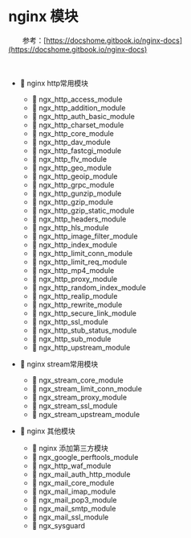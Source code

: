 # nginx 模块

　　参考：[https://docshome.gitbook.io/nginx-docs](https://docshome.gitbook.io/nginx-docs)

　　‍

* 📑 nginx http常用模块

  * 📄 ngx_http_access_module
  * 📄 ngx_http_addition_module
  * 📄 ngx_http_auth_basic_module
  * 📄 ngx_http_charset_module
  * 📄 ngx_http_core_module
  * 📄 ngx_http_dav_module
  * 📄 ngx_http_fastcgi_module
  * 📄 ngx_http_flv_module
  * 📄 ngx_http_geo_module
  * 📄 ngx_http_geoip_module
  * 📄 ngx_http_grpc_module
  * 📄 ngx_http_gunzip_module
  * 📄 ngx_http_gzip_module
  * 📄 ngx_http_gzip_static_module
  * 📄 ngx_http_headers_module
  * 📄 ngx_http_hls_module
  * 📄 ngx_http_image_filter_module
  * 📄 ngx_http_index_module
  * 📄 ngx_http_limit_conn_module
  * 📄 ngx_http_limit_req_module
  * 📄 ngx_http_mp4_module
  * 📄 ngx_http_proxy_module
  * 📄 ngx_http_random_index_module
  * 📄 ngx_http_realip_module
  * 📄 ngx_http_rewrite_module
  * 📄 ngx_http_secure_link_module
  * 📄 ngx_http_ssl_module
  * 📄 ngx_http_stub_status_module
  * 📄 ngx_http_sub_module
  * 📄 ngx_http_upstream_module
* 📑 nginx stream常用模块

  * 📄 ngx_stream_core_module
  * 📄 ngx_stream_limit_conn_module
  * 📄 ngx_stream_proxy_module
  * 📄 ngx_stream_ssl_module
  * 📄 ngx_stream_upstream_module
* 📑 nginx 其他模块

  * 📄 nginx 添加第三方模块
  * 📄 ngx_google_perftools_module
  * 📄 ngx_http_waf_module
  * 📄 ngx_mail_auth_http_module
  * 📄 ngx_mail_core_module
  * 📄 ngx_mail_imap_module
  * 📄 ngx_mail_pop3_module
  * 📄 ngx_mail_smtp_module
  * 📄 ngx_mail_ssl_module
  * 📄 ngx_sysguard

　　‍
